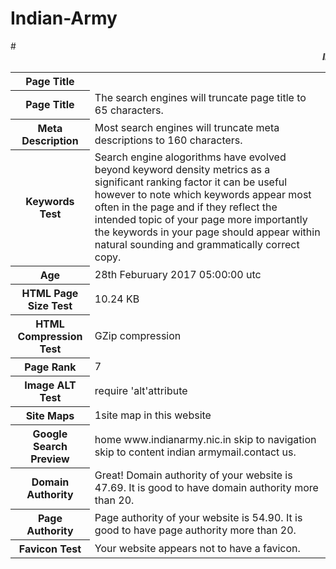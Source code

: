 # Indian-Army
<html>
#<marquee><b><i>Indian Army</i></b></marquee>
<table>
<tr>

<th><b>Page Title</b></th>
</tr>

<tr>

<th>Page Title</th>

<td>The search engines will truncate page title to 65 characters. </td>

</tr>

<tr>

<th>Meta Description</th>
<td>Most search engines will truncate meta descriptions to 160 characters.</td>
</tr>

<tr>

<th>Keywords Test</th>
<td>Search engine alogorithms have evolved beyond keyword density metrics as a significant ranking factor it can be useful however to note which keywords appear most often in the page and if they reflect the intended topic of your page more importantly the keywords in your page should appear within natural sounding and grammatically correct copy.</td>

</tr>

<tr>

<th>Age</th>

<td>28th Feburuary 2017 05:00:00 utc</td>

</tr>

<tr>


<th>HTML Page Size Test</th>

<td>10.24 KB</td>

</tr>

<tr>

<th>HTML Compression Test</th>

<td>GZip compression</td>

</tr>

<tr>


<th>Page Rank</th>
<td>7</td>

</tr>

<tr>

<th>Image ALT Test</th>
<td>require 'alt'attribute</td>
</tr>

<tr>

<th>Site Maps</th>

<td>1site map in this website</td>

</tr>

<tr>

<th>Google Search Preview</th>

<td>home  www.indianarmy.nic.in   skip to navigation skip to content indian armymail.contact us.</td>

</tr>
<tr> 
<th>Domain Authority</th>
<td>Great! Domain authority of your website is 47.69. It is good to have domain authority more than 20.</td>
</tr>
<tr>
<th>Page Authority</th>
<td>Page authority of your website is 54.90. It is good to have page authority more than 20.</td>
</tr>
<tr>
<th>Favicon Test</th>
<td>Your website appears not to have a favicon.</td>
</tr>

</table>
</html>
